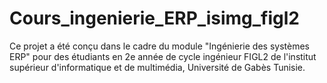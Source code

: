 # Cours_ingenierie_ERP_isimg_figl2
Ce projet a été conçu dans le cadre du module "Ingénierie des systèmes ERP" pour des étudiants en 2e année de cycle ingénieur FIGL2 de l'institut supérieur d'informatique et de multimédia, Université de Gabès Tunisie.
